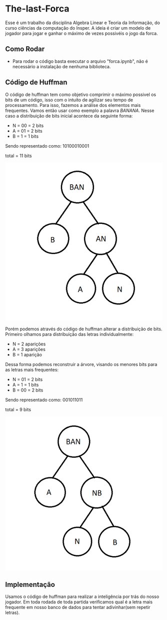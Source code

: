 # The-last-Forca

Esse é um trabalho da disciplina Algebra Linear e Teoria da Informação, do curso ciências da computação do Insper. A ideia é criar um modelo de jogador para jogar e ganhar o máximo de vezes possivéis o jogo da forca.

## Como Rodar

- Para rodar o código basta executar o arquivo "forca.ipynb", não é necessário a instalação de nenhuma biblioteca.

## Código de Huffman

O código de huffman tem como objetivo comprimir o máximo possivel os bits de um código, isso com o intuito de agilizar seu tempo de processamento. Para isso, fazemos a análise dos elementos mais frequentes. Vamos então usar como exemplo a palavra $BANANA$. Nesse caso a distribuição de bits inicial acontece da seguinte forma:

* N = 00 = 2 bits
* A = 01 = 2 bits
* B = 1 = 1 bits

Sendo representado como: 10100010001

total = 11 bits

![Avore_Final](arvore_inicial.png)


Porém podemos através do código de huffman alterar a distribuição de bits. Primeiro olhamos para distribuição das letras individualmente:

* N = 2 aparições
* A = 3 aparições
* B = 1 aparição

Dessa forma podemos reconstruir a árvore, visando os menores bits para as letras mais frequentes:

* N = 01 = 2 bits
* A = 1 = 1 bits
* B = 00 = 2 bits

Sendo representado como: 001011011

total = 9 bits

![Avore_Final](arvore_final.png)



## Implementação

Usamos o código de huffman para realizar a inteligência por trás do nosso jogador. Em toda rodada de toda partida verificamos qual é a letra mais frequente em nosso banco de dados para tentar adivinhar(sem repetir letras).
